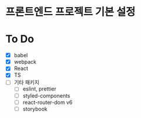 # 프론트엔드 프로젝트 기본 설정

# To Do

- [x] babel
- [x] webpack
- [x] React
- [x] TS
- [ ] 기타 패키지
  - [ ] eslint, prettier
  - [ ] styled-components
  - [ ] react-router-dom v6
  - [ ] storybook
